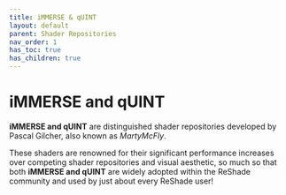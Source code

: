 ```yaml
---
title: iMMERSE & qUINT
layout: default
parent: Shader Repositories
nav_order: 1
has_toc: true
has_children: true
---
```


# iMMERSE and qUINT

**iMMERSE and qUINT** are distinguished shader repositories developed by Pascal Gilcher, also known as _MartyMcFly_. 

These shaders are renowned for their significant performance increases over competing shader repositories and visual aesthetic, so much so that both **iMMERSE and qUINT** are widely adopted within the ReShade community and used by just about every ReShade user!

